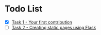# Todo List

- [x] [Task 1 - Your first contribution](todo1.md)
- [ ] [Task 2 - Creating static pages using Flask](todo2.md)